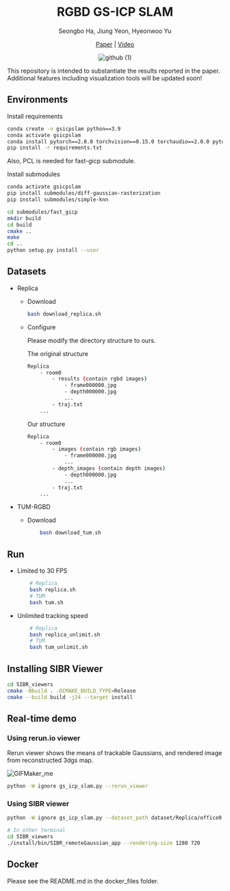 <div align=center>

# RGBD GS-ICP SLAM

Seongbo Ha, Jiung Yeon, Hyeonwoo Yu

[Paper](https://arxiv.org/abs/2403.12550) | [Video](https://www.youtube.com/watch?v=e-bHh_uMMxE&t)

![github (1)](https://github.com/Lab-of-AI-and-Robotics/GS_ICP_SLAM/assets/34827206/5722e8f4-165d-4093-8064-a7ed5d9ea008)

</div>

This repository is intended to substantiate the results reported in the paper. Additional features including visualization tools will be updated soon!

## Environments
Install requirements
```bash
conda create -n gsicpslam python==3.9
conda activate gsicpslam
conda install pytorch==2.0.0 torchvision==0.15.0 torchaudio==2.0.0 pytorch-cuda=11.8 -c pytorch -c nvidia
pip install -r requirements.txt
```
Also, PCL is needed for fast-gicp submodule.

Install submodules

```bash
conda activate gsicpslam
pip install submodules/diff-gaussian-rasterization
pip install submodules/simple-knn

cd submodules/fast_gicp
mkdir build
cd build
cmake ..
make
cd ..
python setup.py install --user
```


## Datasets

- Replica
  - Download
    ```bash
    bash download_replica.sh
    ```
  - Configure
  
    Please modify the directory structure to ours.

    The original structure
    ```bash
    Replica
        - room0
            - results (contain rgbd images)
                - frame000000.jpg
                - depth000000.jpg
                ...
            - traj.txt
        ...
    ```
    Our structure
    ```bash
    Replica
        - room0
            - images (contain rgb images)
                - frame000000.jpg
                ...
            - depth_images (contain depth images)
                - depth000000.jpg
                ...
            - traj.txt
        ...
    ```    

- TUM-RGBD
  - Download
    ```bash
        bash download_tum.sh
    ```

## Run
- Limited to 30 FPS
    ```bash
        # Replica
        bash replica.sh
        # TUM
        bash tum.sh
    ```

- Unlimited tracking speed
    ```bash
        # Replica
        bash replica_unlimit.sh
        # TUM
        bash tum_unlimit.sh
    ```

## Installing SIBR Viewer
```bash
cd SIBR_viewers
cmake -Bbuild . -DCMAKE_BUILD_TYPE=Release
cmake --build build -j24 --target install
```

## Real-time demo
### Using rerun.io viewer

Rerun viewer shows the means of trackable Gaussians, and rendered image from reconstructed 3dgs map.

![GIFMaker_me](https://github.com/Lab-of-AI-and-Robotics/GS_ICP_SLAM/assets/34827206/b4715071-2e4a-4d17-b7a2-612bbd32dbd0)

```bash
python -W ignore gs_icp_slam.py --rerun_viewer
```


### Using SIBR viewer
```bash
python -W ignore gs_icp_slam.py --dataset_path dataset/Replica/office0 --verbose

# In other terminal
cd SIBR_viewers
./install/bin/SIBR_remoteGaussian_app --rendering-size 1280 720
```

## Docker
Please see the README.md in the docker_files folder.
